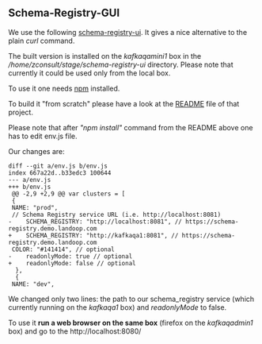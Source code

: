  ## Schema-Registry-GUI
 
 We use the following [schema-registry-ui](https://github.com/lensesio/schema-registry-ui).
 It gives a nice alternative to the plain _curl_ command.
 
 The built version is installed  on the _kafkaqamini1_ box in the _/home/zconsult/stage/schema-registry-ui_ directory.
 Please note that currently it could be used only from the local box.
 
 To use it one needs [npm](https://www.sitepoint.com/beginners-guide-node-package-manager/) installed.
 
 To build it "from scratch" please have a look at the [README](https://github.com/lensesio/schema-registry-ui/blob/master/README.md) file of that project.
 
Please note that after _"npm install"_ command from the README above one has to edit env.js file.

Our changes are: 

    diff --git a/env.js b/env.js
    index 667a22d..b33edc3 100644
    --- a/env.js
    +++ b/env.js
     @@ -2,9 +2,9 @@ var clusters = [
     {
     NAME: "prod",
     // Schema Registry service URL (i.e. http://localhost:8081)
    -    SCHEMA_REGISTRY: "http://localhost:8081", // https://schema-registry.demo.landoop.com
    +    SCHEMA_REGISTRY: "http://kafkaqa1:8081", // https://schema-registry.demo.landoop.com
     COLOR: "#141414", // optional
    -    readonlyMode: true // optional
    +    readonlyMode: false // optional
      },
      {
     NAME: "dev",

We changed only two lines: the path to our schema_registry service (which currently running on the _kafkaqa1_ box) and _readonlyMode_ to false.

To use it **run a web browser on the same box** (firefox on the _kafkaqadmin1_ box) and go to the http://localhost:8080/
